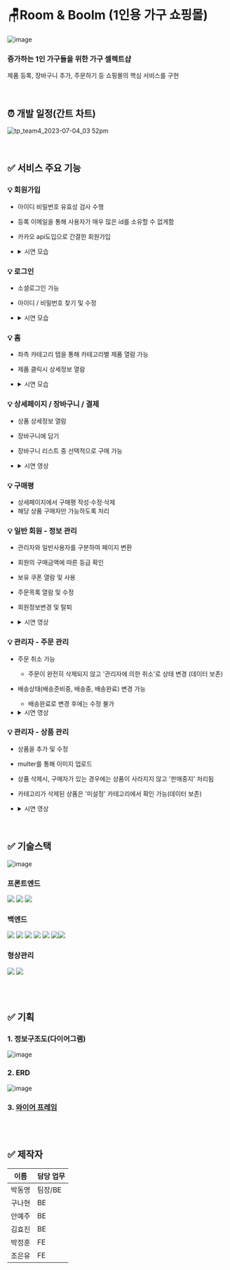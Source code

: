 # 🪑Room & Boolm (1인용 가구 쇼핑몰)


![image](https://github.com/GAW00/tp_team4/assets/125619374/384351ec-8035-4f30-ac38-4e4bab51893d)

### 증가하는 1인 가구들을 위한 가구 셀렉트샵

제품 등록, 장바구니 추가, 주문하기 등 쇼핑몰의 핵심 서비스를 구현

<br/>

## ⏰ 개발 일정(간트 차트)

![tp_team4_2023-07-04_03 52pm](https://github.com/GAW00/tp_team4/assets/125619374/09f0b865-fd3e-43bc-bbbe-167f696c1a12)

<br/>

## ✅ 서비스 주요 기능

### 💡 회원가입
- 아이디 비밀번호 유효성 검사 수행
- 등록 이메일을 통해 사용자가 매우 많은 id를 소유할 수 없게함
- 카카오 api도입으로 간결한 회원가입
- <details><summary>시연 모습</summary>

  ![image](https://github.com/GAW00/tp_team4/assets/125619374/1694c2ce-e442-4aa9-b5c0-5d00f18948fd)

  </details>

### 💡 로그인
- 소셜로그인 가능
- 아이디 / 비밀번호 찾기 및 수정
- <details><summary>시연 모습</summary>

  ![image](https://github.com/GAW00/tp_team4/assets/125619374/a59e41b9-6709-43ae-8079-57c7bb88fa8a)
  ![image](https://github.com/GAW00/tp_team4/assets/125619374/650579bd-d0c9-4e2b-b35a-acf1454247de)

  </details>

### 💡 홈
- 좌측 카테고리 탭을 통해 카테고리별 제품 열람 가능
- 제품 클릭시 상세정보 열람
- <details><summary>시연 모습</summary>

  ![image](https://github.com/GAW00/tp_team4/assets/125619374/fbe3bbe0-0071-4356-98cf-8bba69066d33)
  ![image](https://github.com/GAW00/tp_team4/assets/125619374/6ad6ff22-8c2f-42c9-9ba9-5956f985f316)

  </details>

### 💡 상세페이지 / 장바구니 / 결제
- 상품 상세정보 열람
- 장바구니에 담기
- 장바구니 리스트 중 선택적으로 구매 가능
- <details><summary>시연 영상</summary>
  
  ![상세주문](https://github.com/GAW00/tp_team4/assets/125619374/6e93225c-afcd-4fd1-96c3-b809a0175d9f)

  </details>

### 💡 구매평
- 상세페이지에서 구매평 작성·수정·삭제
- 해당 상품 구매자만 가능하도록 처리

### 💡 일반 회원 - 정보 관리
- 관리자와 일반사용자를 구분하여 페이지 변환
- 회원의 구매금액에 따른 등급 확인
- 보유 쿠폰 열람 및 사용
- 주문목록 열람 및 수정
- 회원정보변경 및 탈퇴
- <details><summary>시연 영상</summary>

  https://github.com/GAW00/tp_team4/assets/125619374/436ce200-b312-4879-a80d-d49c17d39020

  </details>

### 💡 관리자 - 주문 관리
- 주문 취소 가능
  - 주문이 완전히 삭제되지 않고 '관리자에 의한 취소'로 상태 변경 (데이터 보존)
- 배송상태(배송준비중, 배송중, 배송완료) 변경 가능
  -  배송완료로 변경 후에는 수정 불가
- <details><summary>시연 영상</summary>

  ![공지사항](https://github.com/GAW00/tp_team4/assets/125619374/92a93232-8936-4ac0-977a-ba247df42483)

  </details>

### 💡 관리자 - 상품 관리
- 상품을 추가 및 수정
- multer를 통해 이미지 업로드
- 상품 삭제시, 구매자가 있는 경우에는 상품이 사라지지 않고 '판매중지' 처리됨
- 카테고리가 삭제된 상품은 '미설정' 카테고리에서 확인 가능(데이터 보존)
- <details><summary>시연 영상</summary>

  ![관리자제품](https://github.com/GAW00/tp_team4/assets/125619374/68fd1ac6-38d5-436e-9f8e-5efa48b35303)

  </details>



<br/>

## ✅ 기술스택

![image](https://github.com/GAW00/tp_team4/assets/125619374/682a04ef-73e9-4f7b-9185-dfabb2ffdc4e)

### 프론트엔드

  <img src="https://img.shields.io/badge/HTML5-E34F26?style=flat-square&logo=HTML5&logoColor=white"/> <img src="https://img.shields.io/badge/CSS3-1572B6?style=flat-square&logo=CSS3&logoColor=white"/> <img src="https://img.shields.io/badge/JavaScript-F7DF1E?style=flat-square&logo=JavaScript&logoColor=white"/>

### 백엔드

  <img src="https://img.shields.io/badge/Node.js-339933?style=flat-square&logo=Node.js&logoColor=white"/> <img src="https://img.shields.io/badge/java-007396?style=for-the-badge&logo=java&logoColor=white"> <img src="https://img.shields.io/badge/jquery-0769AD?style=for-the-badge&logo=jquery&logoColor=white"> <img src="https://img.shields.io/badge/oracle-F80000?style=for-the-badge&logo=oracle&logoColor=white"> <img src="https://img.shields.io/badge/spring-6DB33F?style=for-the-badge&logo=spring&logoColor=white"> <img src="https://img.shields.io/badge/bootstrap-7952B3?style=for-the-badge&logo=bootstrap&logoColor=white"><img src="https://img.shields.io/badge/apache tomcat-F8DC75?style=for-the-badge&logo=apachetomcat&logoColor=white">

### 형상관리

  <img src="https://img.shields.io/badge/github-181717?style=for-the-badge&logo=github&logoColor=white"> <img src="https://img.shields.io/badge/git-F05032?style=for-the-badge&logo=git&logoColor=white">


<br/>
<br/>

## ✅ 기획

### 1. 정보구조도(다이어그램)
![image](https://github.com/GAW00/tp_team4/assets/125619374/37499162-f1d6-4b61-820c-1a0db9435971)

### 2. ERD
![image](https://github.com/GAW00/tp_team4/assets/125619374/d9b42063-902b-4e0a-a302-ac1229031fbc)

### 3. [와이어 프레임](https://www.figma.com/file/7mTVSIZPz6HJyIOl6LjDYd/TP_4%EC%A1%B0-%EC%87%BC%ED%95%91%EB%AA%B0?type=design&node-id=0-1&mode=design&t=p50DF7K2ime0xLu0-0)


<br/>



<br/>

## ✅ 제작자

| 이름   | 담당 업무 |
| ------ | --------- |
| 박동명 | 팀장/BE   |
| 구나현 | BE        |
| 안예주 | BE        |
| 김효진 | BE        |
| 박정훈 | FE        |
| 조은유 | FE        |

<br />

